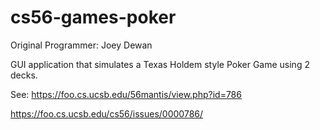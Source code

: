 cs56-games-poker
================



Original Programmer: Joey Dewan
        
GUI application that simulates a Texas Holdem style Poker Game using 2 decks.

See: https://foo.cs.ucsb.edu/56mantis/view.php?id=786

https://foo.cs.ucsb.edu/cs56/issues/0000786/

